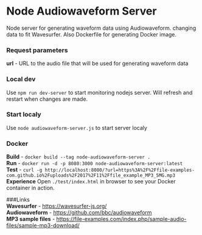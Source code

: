 # Node Audiowaveform Server
Node server for generating waveform data using Audiowaveform. changing data to fit Wavesurfer. Also 
Dockerfile for generating Docker image.

### Request parameters
**url** -  URL to the audio file that will be used for generating waveform data

### Local dev
Use `npm run dev-server` to start monitoring nodejs server. Will refresh and restart when changes are made.

### Start localy
Use `node audiowaveform-server.js` to start server localy

### Docker
**Build** - `docker build --tag node-audiowaveform-server .`  
**Run** - `docker run -d -p 8080:3000 node-audiowaveform-server:latest`  
**Test** - `curl -g http://localhost:8080/?url=https%3A%2F%2Ffile-examples-com.github.io%2Fuploads%2F2017%2F11%2Ffile_example_MP3_5MG.mp3`  
**Experience** Open `./test/index.html` in browser to see your Docker container in action.   

###Links  
**Wavesurfer** - https://wavesurfer-js.org/  
**Audiowaveform** - https://github.com/bbc/audiowaveform  
**MP3 sample files** - https://file-examples.com/index.php/sample-audio-files/sample-mp3-download/
